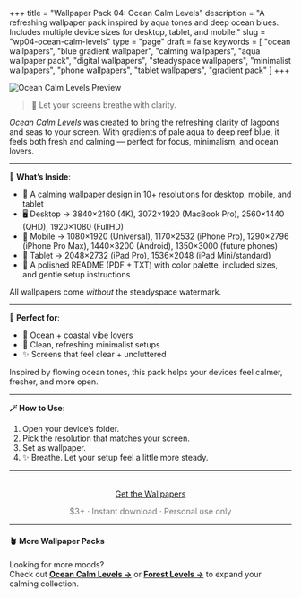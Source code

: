 +++
title = "Wallpaper Pack 04: Ocean Calm Levels"
description = "A refreshing wallpaper pack inspired by aqua tones and deep ocean blues. Includes multiple device sizes for desktop, tablet, and mobile."
slug = "wp04-ocean-calm-levels"
type = "page"
draft = false
keywords = [
  "ocean wallpapers", "blue gradient wallpaper", "calming wallpapers",
  "aqua wallpaper pack", "digital wallpapers", "steadyspace wallpapers",
  "minimalist wallpapers", "phone wallpapers", "tablet wallpapers", "gradient pack"
]
+++

![Ocean Calm Levels Preview](/images/wp04-ocean-calm-levels/oceancalmcover.png)

> 🌊 Let your screens breathe with clarity.

_Ocean Calm Levels_ was created to bring the refreshing clarity of lagoons and seas to your screen. With gradients of pale aqua to deep reef blue, it feels both fresh and calming — perfect for focus, minimalism, and ocean lovers.

---

<div class="highlight-box">

**📂 What’s Inside**:

- 🌊 A calming wallpaper design in 10+ resolutions for desktop, mobile, and tablet
- 🖥 Desktop → 3840×2160 (4K), 3072×1920 (MacBook Pro), 2560×1440 (QHD), 1920×1080 (FullHD)
- 📱 Mobile → 1080×1920 (Universal), 1170×2532 (iPhone Pro), 1290×2796 (iPhone Pro Max), 1440×3200 (Android), 1350×3000 (future phones)
- 📱 Tablet → 2048×2732 (iPad Pro), 1536×2048 (iPad Mini/standard)
- 📄 A polished README (PDF + TXT) with color palette, included sizes, and gentle setup instructions

All wallpapers come _without_ the steadyspace watermark.</div>

---
 
<div class="highlight-box">

**💙 Perfect for**:

- 🌊 Ocean + coastal vibe lovers
- 🧘 Clean, refreshing minimalist setups
- ✨ Screens that feel clear + uncluttered

Inspired by flowing ocean tones, this pack helps your devices feel calmer, fresher, and more open.</div>

---

<div class="highlight-box">

**🪄 How to Use**:

1. Open your device’s folder.
2. Pick the resolution that matches your screen.
3. Set as wallpaper.
4. ✨ Breathe. Let your setup feel a little more steady. </div>

---  

<div style="text-align: center; margin-top: 2rem;">
  <a class="gumroad-button" href="https://steadyspace.gumroad.com/l/wp04_oceancalm">Get the Wallpapers</a>
  <p style="font-size: 0.9rem; color: #777;">$3+ · Instant download · Personal use only</p>
</div>

---

#### 🪴 More Wallpaper Packs  
Looking for more moods?  
Check out [**Ocean Calm Levels →**](/wp04-ocean-calm-levels) or [**Forest Levels →**](/wp05-forest-levels) to expand your calming collection.  
